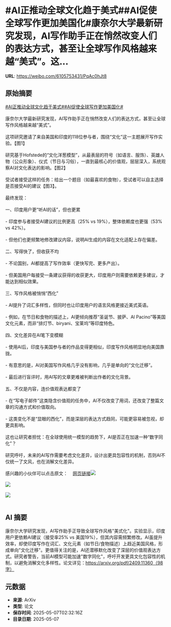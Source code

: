 # #AI正推动全球文化趋于美式##AI促使全球写作更加美国化#康奈尔大学最新研究发现，AI写作助手正在悄然改变人们的表达方式，甚至让全球写作风格越来越“美式”。这...

**URL**: https://weibo.com/6105753431/PqAc0hJt8

## 原始摘要

<a href="https://m.weibo.cn/search?containerid=231522type%3D1%26t%3D10%26q%3D%23AI%E6%AD%A3%E6%8E%A8%E5%8A%A8%E5%85%A8%E7%90%83%E6%96%87%E5%8C%96%E8%B6%8B%E4%BA%8E%E7%BE%8E%E5%BC%8F%23&amp;extparam=%23AI%E6%AD%A3%E6%8E%A8%E5%8A%A8%E5%85%A8%E7%90%83%E6%96%87%E5%8C%96%E8%B6%8B%E4%BA%8E%E7%BE%8E%E5%BC%8F%23" data-hide=""><span class="surl-text">#AI正推动全球文化趋于美式#</span></a><a href="https://m.weibo.cn/search?containerid=231522type%3D1%26t%3D10%26q%3D%23AI%E4%BF%83%E4%BD%BF%E5%85%A8%E7%90%83%E5%86%99%E4%BD%9C%E6%9B%B4%E5%8A%A0%E7%BE%8E%E5%9B%BD%E5%8C%96%23&amp;extparam=%23AI%E4%BF%83%E4%BD%BF%E5%85%A8%E7%90%83%E5%86%99%E4%BD%9C%E6%9B%B4%E5%8A%A0%E7%BE%8E%E5%9B%BD%E5%8C%96%23" data-hide=""><span class="surl-text">#AI促使全球写作更加美国化#</span></a><br><br>康奈尔大学最新研究发现，AI写作助手正在悄然改变人们的表达方式，甚至让全球写作风格越来越“美式”。<br><br>这项研究邀请了来自美国和印度的118位参与者，围绕“文化”这一主题展开写作实验。【图1】<br><br>研究基于Hofstede的“文化洋葱模型”，从最表层的符号（如语言、服饰）、英雄人物（公众形象）、仪式（节日与习俗），一直到最核心的价值观，层层深入，系统观察AI对文化表达的影响。【图2】<br><br>受试者接受这样的任务：给出一个题目（如最喜欢的食物），受试者可以自主选择是否接受AI的建议【图3】。<br><br>最终发现：<br><br>一、印度用户更“听AI的话”，但也更累<br><br>- 印度参与者接受AI建议的比例更高（25% vs 19%），整体依赖度也更强（53% vs 42%）。<br><br>- 但他们也更频繁地修改建议内容，说明AI生成的内容在文化适配上存在偏差。<br><br>二、写得快了，但收获不均<br><br>- 不论国别，AI都提高了写作效率（更快写完、更多产出）。<br><br>- 但美国用户每接受一条建议获得的收获更大，印度用户则需要依赖更多建议，才能达到相似效果。<br><br>三、写作风格被悄悄“西化”<br><br>- AI提升了词汇多样性，但同时也让印度用户的语言风格更接近美式英语。<br><br>- 例如，在节日和食物的描述上，AI更倾向推荐“圣诞节、披萨、Al Pacino”等美国文化元素，而非“排灯节、biryani、宝莱坞”等印度特色。<br><br>四、文化差异在AI笔下变模糊<br><br>- 使用AI后，印度与美国参与者的作品变得更相似，印度写作风格明显地向美国靠拢。<br><br>- 有意思的是，AI对美国写作风格几乎没有影响，几乎是单向的“文化迁移”。<br><br>- 最后进行盲评时，用AI写的文章更难被判断出作者的文化背景。<br><br>五、不仅是内容，连价值观表达都变了<br><br>- 在“写电子邮件”这类隐含价值观的任务中，AI不仅改变了用词，还改变了整篇文章的沟通方式和价值取向。<br><br>- 这类变化不是“显眼的西化”，而是深层的表达方式趋同，可能更容易被忽视，却更具影响。<br><br>这也让研究者担忧：在全球使用统一模型的趋势下，AI是否正在加速一种“数字同化”？<br><br>研究呼吁，未来的AI写作需要考虑文化差异，设计出更具包容性的机制，否则AI不仅统一了文风，也在消解文化差异。<br><br>感兴趣的小伙伴可以点击原文：<a href="https://weibo.cn/sinaurl?u=https%3A%2F%2Farxiv.org%2Fpdf%2F2409.11360" data-hide=""><span class="url-icon"><img style="width: 1rem;height: 1rem" src="https://h5.sinaimg.cn/upload/2015/09/25/3/timeline_card_small_web_default.png" referrerpolicy="no-referrer"></span><span class="surl-text">网页链接</span></a><img style="" src="https://tvax2.sinaimg.cn/large/006Fd7o3gy1i15wf4nx78j312u0j8jyv.jpg" referrerpolicy="no-referrer"><br><br><img style="" src="https://tvax4.sinaimg.cn/large/006Fd7o3gy1i15wf5r9uxj30gi0f0jtq.jpg" referrerpolicy="no-referrer"><br><br><img style="" src="https://tvax1.sinaimg.cn/large/006Fd7o3gy1i15wf75vdnj315e0j4784.jpg" referrerpolicy="no-referrer"><br><br>

## AI 摘要

康奈尔大学研究发现，AI写作助手正导致全球写作风格"美式化"。实验显示，印度用户更依赖AI建议（接受率25% vs 美国19%），但其内容需频繁修改。AI虽提升效率，却使印度写作在词汇、文化元素（如节日/食物描述）上趋近美国风格，形成单向"文化迁移"。更值得关注的是，AI还潜移默化改变了深层的价值观表达方式。研究者警告，当前AI模型可能加速"数字同化"，呼吁开发更具文化包容性的机制，以避免消解文化多样性。论文详见：https://arxiv.org/pdf/2409.11360（98字）

## 元数据

- **来源**: ArXiv
- **类型**: 论文
- **保存时间**: 2025-05-07T02:32:16Z
- **目录日期**: 2025-05-07
